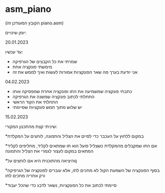 # asm_piano
(הקובץ המעודכן זה piano.asm)

יומן שינויים:

20.01.2023

עד עכשיו:
* שמרתי את כל הקבצים של הגרפיקה 
* מימשתי פונקציה אחת 
* אני יודעת בערך מה שאר הפונקציות אמורות לעשות ואיך לממש את זה

04.02.2023

* כתבתי פונקציה שמשמיעה את התו ופונקציה אחרת שמפסיקה אותו
* התחלתי לכתוב פונקציה שמשנה את הגרפיקה
* התחלתי את הקוד הראשי
* יש שלוש מתוך חמש פונקציות שסיימתי

15.02.2023

שיניתי קצת מהתכנון המקורי:

*במקום ללחוץ על העכבר כדי לסיים את הצליל והתמונה, לוחצים על המקלדת

*אם התו שמקבלים מהמקלדת כשצליל פועל הוא תו שמתאים לקליד, מחליפים לקליד המתאים במקום לעצור לגמרי את הצליל והתמונה

*היציאה מהתוכנית היא אם לוחצים עלq

*בסוף הפונקציה של השמעת הקול לא מחכים לתו, אלא עוברים לפונקציה של הגרפיקה ורק אחריה מחכים לתו

*סיימתי לכתוב את כל הפונקציות, נשאר לדבג כדי שהכל יעבוד
